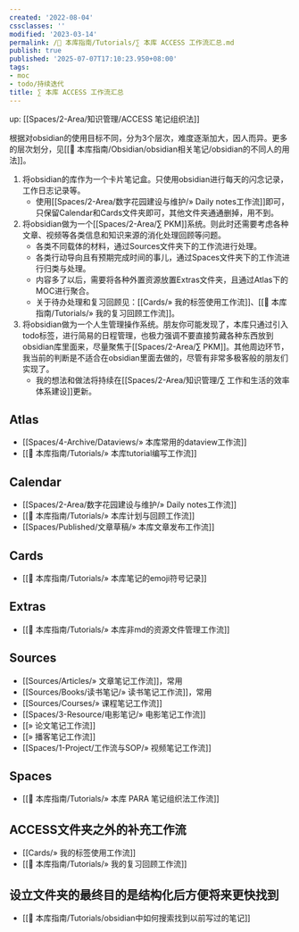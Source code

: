 ```yaml
---
created: '2022-08-04'
cssclasses: ''
modified: '2023-03-14'
permalink: /🧰 本库指南/Tutorials/∑ 本库 ACCESS 工作流汇总.md
publish: true
published: '2025-07-07T17:10:23.950+08:00'
tags:
- moc
- todo/持续迭代
title: ∑ 本库 ACCESS 工作流汇总
---
```

up: [[Spaces/2-Area/知识管理/ACCESS 笔记组织法]]

根据对obsidian的使用目标不同，分为3个层次，难度逐渐加大，因人而异。更多的层次划分，见[[🧰 本库指南/Obsidian/obsidian相关笔记/obsidian的不同人的用法]]。

1. 将obsidian的库作为一个卡片笔记盒。只使用obsidian进行每天的闪念记录，工作日志记录等。
	- 使用[[Spaces/2-Area/数字花园建设与维护/» Daily notes工作流]]即可，只保留Calendar和Cards文件夹即可，其他文件夹通通删掉，用不到。
2. 将obsidian做为一个[[Spaces/2-Area/∑ PKM]]系统。则此时还需要考虑各种文章、视频等各类信息和知识来源的消化处理回顾等问题。
	- 各类不同载体的材料，通过Sources文件夹下的工作流进行处理。
	- 各类行动导向且有预期完成时间的事儿，通过Spaces文件夹下的工作流进行归类与处理。
	- 内容多了以后，需要将各种外置资源放置Extras文件夹，且通过Atlas下的MOC进行聚合。
	- 关于待办处理和复习回顾见：[[Cards/» 我的标签使用工作流]]、[[🧰 本库指南/Tutorials/» 我的复习回顾工作流]]。
3. 将obsidian做为一个人生管理操作系统。朋友你可能发现了，本库只通过引入todo标签，进行简易的日程管理，也极力强调不要直接剪藏各种东西放到obsidian库里面来，尽量聚焦于[[Spaces/2-Area/∑ PKM]]。其他周边环节，我当前的判断是不适合在obsidian里面去做的，尽管有非常多极客般的朋友们实现了。
	- 我的想法和做法将持续在[[Spaces/2-Area/知识管理/∑ 工作和生活的效率体系建设]]更新。

## Atlas

- [[Spaces/4-Archive/Dataviews/» 本库常用的dataview工作流]]
- [[🧰 本库指南/Tutorials/» 本库tutorial编写工作流]]

## Calendar

- [[Spaces/2-Area/数字花园建设与维护/» Daily notes工作流]]
- [[🧰 本库指南/Tutorials/» 本库计划与回顾工作流]]
- [[Spaces/Published/文章草稿/» 本库文章发布工作流]]

## Cards

- [[🧰 本库指南/Tutorials/» 本库笔记的emoji符号记录]]

## Extras

- [[🧰 本库指南/Tutorials/» 本库非md的资源文件管理工作流]]

## Sources

- [[Sources/Articles/» 文章笔记工作流]]，常用
- [[Sources/Books/读书笔记/» 读书笔记工作流]]，常用
- [[Sources/Courses/» 课程笔记工作流]]
- [[Spaces/3-Resource/电影笔记/» 电影笔记工作流]]
- [[» 论文笔记工作流]]
- [[» 播客笔记工作流]]
- [[Spaces/1-Project/工作流与SOP/» 视频笔记工作流]]

## Spaces

- [[🧰 本库指南/Tutorials/» 本库 PARA 笔记组织法工作流]]

## ACCESS文件夹之外的补充工作流

- [[Cards/» 我的标签使用工作流]]
- [[🧰 本库指南/Tutorials/» 我的复习回顾工作流]]

## 设立文件夹的最终目的是结构化后方便将来更快找到

- [[🧰 本库指南/Tutorials/obsidian中如何搜索找到以前写过的笔记]]